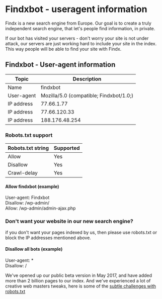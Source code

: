 # Findxbot - useragent information
Findx is a new search engine from Europe. Our goal is to create a truly independent search engine, that let's people find information, in private.

If our bot has visited your servers - don't worry your site is not under attack, our servers are just working hard to include your site in the index. This way people will be able to find your site with Findx.

## Findxbot - User-agent information 

| Topic | Description |  
| ---- | ---- |  
| Name | findxbot |    
| User-agent | Mozilla/5.0 (compatible; Findxbot/1.0;) | 
| IP address | 77.66.1.77 | 
| IP address | 77.66.120.33 | 
| IP address | 188.176.48.254 |  
  
### Robots.txt support
| Robots.txt string | Supported |  
| ---- | ---- |  
| Allow | Yes |  
| Disallow | Yes |  
| Crawl-delay | Yes |

#### Allow findxbot (example)  
User-agent: Findxbot  
Disallow: /wp-admin/  
Allow: /wp-admin/admin-ajax.php


### Don't want your website in our new search engine?  
if you don't want your pages indexed by us, then please use robots.txt or block the IP addresses mentioned above.

#### Disallow all bots (example)   
User-agent: *  
Disallow: /

We've opened up our public beta version in May 2017, and have added more than 2 billion pages to our index. And we've experienced a lot of creative web masters tweaks, here is some of the [subtle challenges with robots.txt](https://www.privacore.com/2016/08/30/robots-txt-subtle-challenges/)
